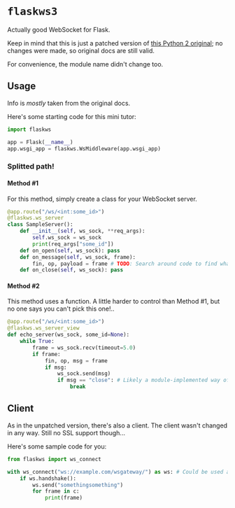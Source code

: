 # `flaskws3`

Actually good WebSocket for Flask.

Keep in mind that this is just a patched version of [this Python 2 original](https://github.com/smallfz/flask-ws); no changes were made, so original docs are still valid.

For convenience, the module name didn't change too.

## Usage

Info is *mostly* taken from the original docs.

Here's some starting code for this mini tutor:

```py
import flaskws

app = Flask(__name__)
app.wsgi_app = flaskws.WsMiddleware(app.wsgi_app)
```
<!-- # app.run() -->

### Splitted path!

#### Method #1

For this method, simply create a class for your WebSocket server.

```py
@app.route("/ws/<int:some_id>")
@flaskws.ws_server
class SampleServer():
	def __init__(self, ws_sock, **req_args):
		self.ws_sock = ws_sock
		print(req_args["some_id"])
	def on_open(self, ws_sock): pass
	def on_message(self, ws_sock, frame):
		fin, op, payload = frame # TODO: Search around code to find what info lurks in `frame`.
	def on_close(self, ws_sock): pass
```

#### Method #2

This method uses a function. A little harder to control than Method #1, but no one says you can't pick this one!..

```py
@app.route("/ws/<int:some_id>")
@flaskws.ws_server_view
def echo_server(ws_sock, some_id=None):
	while True:
		frame = ws_sock.recv(timeout=5.0)
		if frame:
			fin, op, msg = frame
			if msg:
				ws_sock.send(msg)
				if msg == "close": # Likely a module-implemented way of closing??
					break
```

## Client

As in the unpatched version, there's also a client. The client wasn't changed in any way. Still no SSL support though...

Here's some sample code for you:

```py
from flaskws import ws_connect

with ws_connect("ws://example.com/wsgateway/") as ws: # Could be used as a class too, just remember to `close()`!!
	if ws.handshake():
		ws.send("somethingsomething")
		for frame in c:
			print(frame)
```
